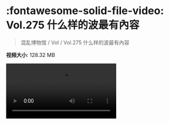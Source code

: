 # :fontawesome-solid-file-video: Vol.275 什么样的波最有內容

> 混乱博物馆 / Vol / Vol.275 什么样的波最有內容

**视频大小**: 128.32 MB

<div class="video"><video src="https://file.hsyhx.top/archive/混乱博物馆/Vol/Vol.275 什么样的波最有內容.mp4" controls preload>🤔 您的浏览器不支持 video 标签</video></div>